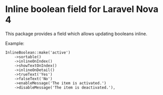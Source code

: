 # Inline boolean field for Laravel Nova 4

This package provides a field which allows updating booleans inline.

Example:

```
InlineBoolean::make('active')
    ->sortable()
    ->inlineOnIndex()
    ->showTextOnIndex()
    ->inlineOnDetail()
    ->trueText('Yes')
    ->falseText('No')
    ->enableMessage('The item is activated.')
    ->disableMessage('The item is deactivated.'),
```
